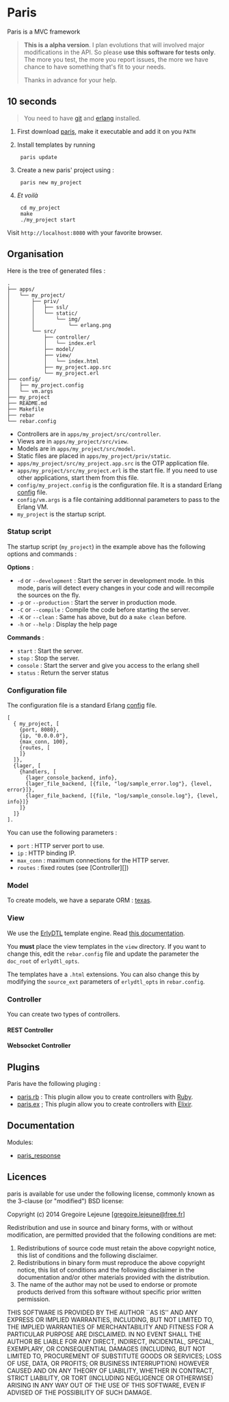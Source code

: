 # Paris

Paris is a MVC framework 

> **This is a alpha version**. I plan evolutions that will involved major modifications in the API. So please **use this software for tests only**. The more you test, the more you report issues, the more we have chance to have something that's fit to your needs.
>
> Thanks in advance for your help.

## 10 seconds

> You need to have [git](http://git-scm.com/) and [erlang](http://erlang.org) installed.

1. First download [paris](https://github.com/emedia-project/paris.app/raw/master/paris), make it executable and add it on you `PATH`
2. Install templates by running 

        paris update

2. Create a new paris' project using :

        paris new my_project

4. _Et voilà_ 

        cd my_project
        make
        ./my_project start

  Visit `http://localhost:8080` with your favorite browser.

## Organisation

Here is the tree of generated files :

```
.
├── apps/
│   └── my_project/
│       ├── priv/
│       │   ├── ssl/
│       │   └── static/
│       │       └── img/
│       │           └── erlang.png
│       └── src/
│           ├── controller/
│           │   └── index.erl
│           ├── model/
│           ├── view/
│           │   └── index.html
│           ├── my_project.app.src
│           └── my_project.erl
├── config/
│   ├── my_project.config
│   └── vm.args
├── my_project
├── README.md
├── Makefile
├── rebar
└── rebar.config
```

* Controllers are in `apps/my_project/src/controller`.
* Views are in `apps/my_project/src/view`.
* Models are in `apps/my_project/src/model`.
* Static files are placed in `apps/my_project/priv/static`.
* `apps/my_project/src/my_project.app.src` is the OTP application file.
* `apps/my_project/src/my_project.erl` is the start file. If you need to use other applications, start them from this file.
* `config/my_project.config` is the configuration file. It is a standard Erlang [config](http://www.erlang.org/doc/man/config.html) file.
* `config/vm.args` is a file containing additionnal parameters to pass to the Erlang VM.
* `my_project` is the startup script. 

### Statup script 

The startup script (`my_project`) in the example above has the following options and commands :

**Options** :

* `-d` or `--development` : Start the server in development mode. In this mode, paris will detect every changes in your code and will recompile the sources on the fly.
* `-p` or `--production` : Start the server in production mode. 
* `-C` or `--compile` : Compile the code before starting the server.
* `-K` or `--clean` : Same has above, but do a `make clean` before.
* `-h` or `--help` : Display the help page

**Commands** :

* `start` : Start the server.
* `stop` : Stop the server.
* `console` : Start the server and give you access to the erlang shell
* `status` : Return the server status

### Configuration file

The configuration file is a standard Erlang [config](http://www.erlang.org/doc/man/config.html) file.

```
[
  { my_project, [
    {port, 8080},
    {ip, "0.0.0.0"},
    {max_conn, 100},
    {routes, [
    ]}
  ]},
  {lager, [
    {handlers, [
      {lager_console_backend, info},
      {lager_file_backend, [{file, "log/sample_error.log"}, {level, error}]},
      {lager_file_backend, [{file, "log/sample_console.log"}, {level, info}]}
    ]}
  ]}
].
```

You can use the following parameters :

* `port` : HTTP server port to use.
* `ip` : HTTP binding IP.
* `max_conn` : maximum connections for the HTTP server.
* `routes` : fixed routes (see [Controller][])

### Model

To create models, we have a separate ORM : [texas](https://github.com/emedia-project/texas).

### View

We use the [ErlyDTL](https://github.com/evanmiller/erlydtl) template engine. Read [this documentation](https://docs.djangoproject.com/en/1.6/topics/templates/). 

You **must** place the view templates in the `view` directory. If you want to change this, edit the `rebar.config` file and update the parameter the `doc_root`  of `erlydtl_opts`.

The templates have a `.html` extensions. You can also change this by modifying the `source_ext` parameters of `erlydtl_opts` in `rebar.config`.

### Controller

You can create two types of controllers.

#### REST Controller

#### Websocket Controller

## Plugins

Paris have the following pluging :

* [paris.rb](https://github.com/emedia-project/paris_rb) : This plugin allow you to create controllers with [Ruby](https://www.ruby-lang.org).
* [paris.ex](https://github.com/emedia-project/paris_ex) ; This plugin allow you to create controllers with [Elixir](http://elixir-lang.org/).

## Documentation

Modules:

* [paris_response](_doc/paris_response.md)

## Licences

paris is available for use under the following license, commonly known as the 3-clause (or "modified") BSD license:

Copyright (c) 2014 Gregoire Lejeune [gregoire.lejeune@free.fr]

Redistribution and use in source and binary forms, with or without modification, are permitted provided that the following conditions are met:

1. Redistributions of source code must retain the above copyright notice, this list of conditions and the following disclaimer.
2. Redistributions in binary form must reproduce the above copyright notice, this list of conditions and the following disclaimer in the documentation and/or other materials provided with the distribution.
3. The name of the author may not be used to endorse or promote products derived from this software without specific prior written permission.

THIS SOFTWARE IS PROVIDED BY THE AUTHOR ``AS IS'' AND ANY EXPRESS OR IMPLIED WARRANTIES, INCLUDING, BUT NOT LIMITED TO, THE IMPLIED WARRANTIES OF MERCHANTABILITY AND FITNESS FOR A PARTICULAR PURPOSE ARE DISCLAIMED.  IN NO EVENT SHALL THE AUTHOR BE LIABLE FOR ANY DIRECT, INDIRECT, INCIDENTAL, SPECIAL, EXEMPLARY, OR CONSEQUENTIAL DAMAGES (INCLUDING, BUT NOT LIMITED TO, PROCUREMENT OF SUBSTITUTE GOODS OR SERVICES; LOSS OF USE, DATA, OR PROFITS; OR BUSINESS INTERRUPTION) HOWEVER CAUSED AND ON ANY THEORY OF LIABILITY, WHETHER IN CONTRACT, STRICT LIABILITY, OR TORT (INCLUDING NEGLIGENCE OR OTHERWISE) ARISING IN ANY WAY OUT OF THE USE OF THIS SOFTWARE, EVEN IF ADVISED OF THE POSSIBILITY OF SUCH DAMAGE.
